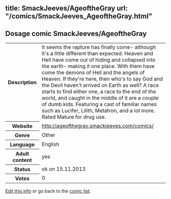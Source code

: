 title: SmackJeeves/AgeoftheGray
url: "/comics/SmackJeeves_AgeoftheGray.html"
---
Dosage comic SmackJeeves/AgeoftheGray
-----------------------------------------

<p id="msg"></p>
<script type="text/javascript">
if (window.location.search === '?edit_info_mail=sent_ok') {
  var elem = document.getElementById("msg");
  elem.innerHTML = 'Edited information sucessfully sent for review, which is usually done daily. Thanks!';
  elem.className = 'ok';
}
</script>
<table class="comicinfo">
<tr>
<th>Description</th><td>It seems the rapture has finally come- although it's a little different than expected. Heaven and Hell have come out of hiding and collapsed into the earth- making it one place. With them have come the demons of Hell and the angels of Heaven. If they're here, then who's to say God and the Devil haven't arrived on Earth as well? A race starts to find either one, a race to the end of the world, and caught in the middle of it are a couple of dumb kids. Featuring a cast of familiar names such as Lucifer, Lilith, Metatron, and a lot more. Rated Mature for drug use.</td>
</tr>
<tr>
<th>Website</th><td><a href="http://ageofthegray.smackjeeves.com/comics/">http://ageofthegray.smackjeeves.com/comics/</a></td>
</tr>
<tr>
<th>Genre</th><td>Other</td>
</tr>
<tr>
<th>Language</th><td>English</td>
</tr>
<tr>
<th>Adult content</th><td>yes</td>
</tr>
<tr>
<th>Status</th><td>ok on 15.11.2013</td>
</tr>
<tr>
<th>Votes</th><td>0</td>
</tr>
</table>

[Edit this info](SmackJeeves_AgeoftheGray_edit.html) or go back to the [comic list](../comic-index.html).
